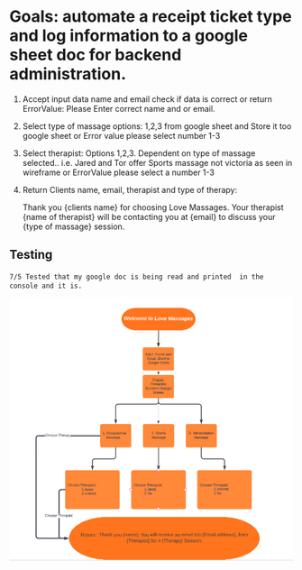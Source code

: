 # Goals: automate a receipt ticket type and log information to a google sheet doc for backend administration.

1. Accept input data name and email 
    check if data is correct or return 
    ErrorValue: Please Enter correct name and or email.

2. Select type of massage  options: 1,2,3 from google sheet and Store it too google sheet 
    or Error value please select number 1-3

3. Select therapist: 
    Options 1,2,3. Dependent on type of massage selected.. i.e. Jared and Tor offer Sports massage not victoria as seen in wireframe
    or ErrorValue please select a number 1-3 


4. Return Clients name, email, therapist and type of therapy:
    
    Thank you {clients name} for choosing Love Massages. Your therapist {name of therapist} will be contacting you at {email} 
    to discuss your {type of massage} session.    

##   Testing
    7/5 Tested that my google doc is being read and printed  in the console and it is.



![wireframe Concept](/assets/images/wireframe_concept.png) 
